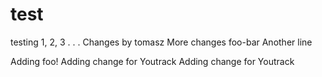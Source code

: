 test
====

testing 1, 2, 3
.
.
.
Changes by tomasz
More changes
foo-bar
Another line

Adding foo!
Adding change for Youtrack
Adding change for Youtrack
